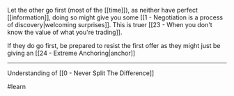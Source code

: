 Let the other go first (most of the [[time]]), as neither have perfect [[information]], doing so might give you some [[1 - Negotiation is a process of discovery|welcoming surprises]]. This is truer [[23 - When you don't know the value of what you're trading]].

If they do go first, be prepared to resist the first offer as they might just be giving an [[24 - Extreme Anchoring|anchor]]

---

Understanding of [[0 - Never Split The Difference]]

#learn
